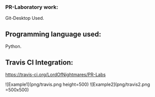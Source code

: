 ### PR-Laboratory work:
Git-Desktop Used.
## Programming language used:
Python.
## Travis CI Integration: 
https://travis-ci.org/LordOfNightmares/PR-Labs

![Example1](png/travis.png height=500)
![Example2](png/travis2.png =500x500)
